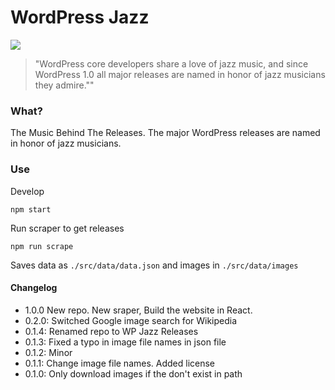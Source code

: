 # WordPress Jazz

![](https://res.cloudinary.com/urre/image/upload/v1496521106/gan0nmnxmtzdspdurolx.png)

> "WordPress core developers share a love of jazz music, and since WordPress 1.0 all major releases are named in honor of jazz musicians they admire.""

### What?

The Music Behind The Releases. The major WordPress releases are named in honor of jazz musicians.

### Use

Develop

	npm start

Run scraper to get releases

	npm run scrape

Saves data as ``./src/data/data.json`` and images in ``./src/data/images``

#### Changelog
- 1.0.0 New repo. New sraper, Build the website in React.
- 0.2.0: Switched Google image search for Wikipedia
- 0.1.4: Renamed repo to WP Jazz Releases
- 0.1.3: Fixed a typo in image file names in json file
- 0.1.2: Minor
- 0.1.1: Change image file names. Added license
- 0.1.0: Only download images if the don't exist in path
